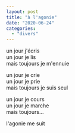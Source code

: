 ```yaml
---
layout: post
title: "à l'agonie"
date: "2020-06-24"
categories: 
  - "divers"
---
```


un jour j'écris  
un jour je lis  
mais toujours je m'ennuie

un jour je crie  
un jour je prie  
mais toujours je suis seul

un jour je cours  
un jour je marche  
mais toujours...

l'agonie me suit
